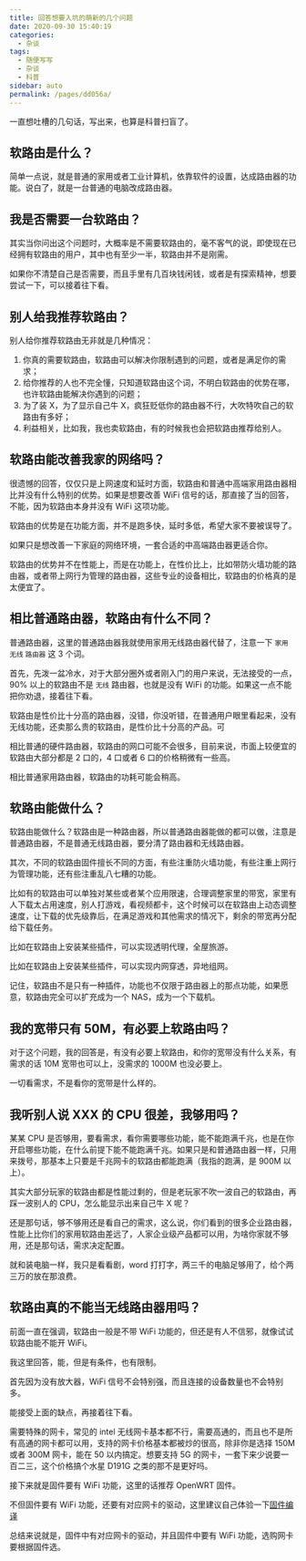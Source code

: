 ```yaml
---
title: 回答想要入坑的萌新的几个问题
date: 2020-09-30 15:40:19
categories:
  - 杂谈
tags:
  - 随便写写
  - 杂谈
  - 科普
sidebar: auto
permalink: /pages/dd056a/
---
```


一直想吐槽的几句话，写出来，也算是科普扫盲了。

<!-- more -->

## 软路由是什么？

简单一点说，就是普通的家用或者工业计算机，依靠软件的设置，达成路由器的功能。说白了，就是一台普通的电脑改成路由器。

## 我是否需要一台软路由？

其实当你问出这个问题时，大概率是不需要软路由的，毫不客气的说，即使现在已经拥有软路由的用户，其中也有至少一半，软路由并不是刚需。

如果你不清楚自己是否需要，而且手里有几百块钱闲钱，或者是有探索精神，想要尝试一下，可以接着往下看。

## 别人给我推荐软路由？

别人给你推荐软路由无非就是几种情况：

1. 你真的需要软路由，软路由可以解决你限制遇到的问题，或者是满足你的需求；
2. 给你推荐的人也不完全懂，只知道软路由这个词，不明白软路由的优势在哪，也许软路由能解决你遇到的问题；
3. 为了装 X，为了显示自己牛 X，疯狂贬低你的路由器不行，大吹特吹自己的软路由有多好；
4. 利益相关，比如我，我也卖软路由，有的时候我也会把软路由推荐给别人。

## 软路由能改善我家的网络吗？

很遗憾的回答，仅仅只是上网速度和延时方面，软路由和普通中高端家用路由器相比并没有什么特别的优势。如果是想要改善 WiFi 信号的话，那直接了当的回答，不能，因为软路由本身并没有 WiFi 这项功能。

软路由的优势是在功能方面，并不是跑多快，延时多低，希望大家不要被误导了。

如果只是想改善一下家庭的网络环境，一套合适的中高端路由器更适合你。

软路由的优势并不在性能上，而是在功能上，在性价比上，比如带防火墙功能的路由器，或者带上网行为管理的路由器，这些专业的设备相比，软路由的价格真的是太便宜了。

## 相比普通路由器，软路由有什么不同？

普通路由器，这里的普通路由器我就使用家用无线路由器代替了，注意一下 `家用` `无线` `路由器` 这 3 个词。

首先，先泼一盆冷水，对于大部分圈外或者刚入门的用户来说，无法接受的一点，90% 以上的软路由不是 `无线` 路由器，也就是没有 WiFi 的功能。如果这一点不能把你劝退，接着往下看。

软路由是性价比十分高的路由器，没错，你没听错，在普通用户眼里看起来，没有无线功能，还卖那么贵的软路由，是性价比十分高的产品。可

相比普通的硬件路由器，软路由的网口可能不会很多，目前来说，市面上较便宜的软路由大部分都是 2 口的，4 口或者 6 口的价格稍微有一些高。

相比普通家用路由器，软路由的功耗可能会稍高。

## 软路由能做什么？

软路由能做什么？软路由是一种路由器，所以普通路由器能做的都可以做，注意是普通路由器，不是普通无线路由器，要分清了路由器和无线路由器。

其次，不同的软路由固件擅长不同的方面，有些注重防火墙功能，有些注重上网行为管理功能，还有些注重乱八七糟的功能。

比如有的软路由可以单独对某些或者某个应用限速，合理调整家里的带宽，家里有人下载太占用速度，别人打游戏，看视频都卡，这个时候可以在软路由上动态调整速度，让下载的优先级靠后，在满足游戏和其他需求的情况下，剩余的带宽再分配给下载任务。

比如在软路由上安装某些插件，可以实现透明代理，全屋旅游。

比如在软路由上安装某些插件，可以实现内网穿透，异地组网。

记住，软路由不是只有一种插件，功能也不仅限于路由器上的那点功能，如果愿意，软路由完全可以扩充成为一个 NAS，成为一个下载机。

## 我的宽带只有 50M，有必要上软路由吗？

对于这个问题，我的回答是，有没有必要上软路由，和你的宽带没有什么关系，有需求的话 10M 宽带也可以上，没需求的 1000M 也没必要上。

一切看需求，不是看你的宽带是什么样的。

## 我听别人说 XXX 的 CPU 很差，我够用吗？

某某 CPU 是否够用，要看需求，看你需要哪些功能，能不能跑满千兆，也是在你开启哪些功能，在什么前提下能不能跑满千兆。如果只是和普通路由器一样，只用来拨号，那基本上只要是千兆网卡的软路由都能跑满（我指的跑满，是 900M 以上）。

其实大部分玩家的软路由都是性能过剩的，但是老玩家不吹一波自己的软路由，再踩一波别人的 CPU，怎么能显示出来自己牛 X 呢？

还是那句话，够不够用还是看自己的需求，这么说，你们看到的很多企业路由器，性能上比你们的家用软路由差远了，人家企业级产品都可以用，为啥你家就不够用，还是那句话，需求决定配置。

就和装电脑一样，我只是看看剧，word 打打字，两三千的电脑足够用了，给个两三万的放在那浪费。

## 软路由真的不能当无线路由器用吗？

前面一直在强调，软路由一般是不带 WiFi 功能的，但还是有人不信邪，就像试试软路由能不能开 WiFi。

我这里回答，能，但是有条件，也有限制。

首先因为没有放大器，WiFi 信号不会特别强，而且连接的设备数量也不会特别多。

能接受上面的缺点，再接着往下看。

需要特殊的网卡，常见的 intel 无线网卡基本都不行，需要高通的，而且也不是所有高通的网卡都可以用，支持的网卡价格基本都被炒的很高，除非你是选择 150M 或者 300M 网卡，能在 50 以内搞定。想要支持 5G 的网卡，一套下来少说要一百二三，这个价格搞个水星 D191G 之类的那不是更好吗。

接下来就是固件要有 WiFi 功能，这里的话推荐 OpenWRT 固件。

不但固件要有 WiFi 功能，还要有对应网卡的驱动，这里建议自己体验一下[固件编译](/pages/452295/)

总结来说就是，固件中有对应网卡的驱动，并且固件中要有 WiFi 功能，选购网卡要根据固件选。
